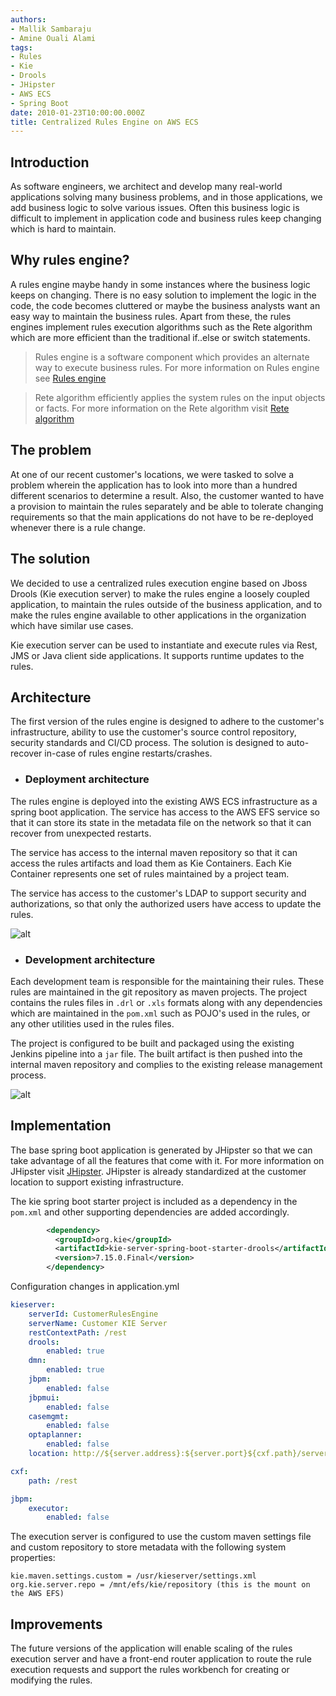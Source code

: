 ```yaml
---
authors:
- Mallik Sambaraju
- Amine Ouali Alami
tags:
- Rules
- Kie
- Drools
- JHipster
- AWS ECS
- Spring Boot
date: 2010-01-23T10:00:00.000Z
title: Centralized Rules Engine on AWS ECS
---
```


## Introduction
As software engineers, we architect and develop many real-world applications solving many business problems, and in those applications, we add business logic to solve various issues. Often this business logic is difficult to implement in application code and business rules keep changing which is hard to maintain.


## Why rules engine?
A rules engine maybe handy in some instances where the business logic keeps on changing. There is no easy solution to implement the logic in the code, the code becomes cluttered or maybe the business analysts want an easy way to maintain the business rules. Apart from these, the rules engines implement rules execution algorithms such as the Rete algorithm which are more efficient than the traditional if..else or switch statements.

>Rules engine is a software component which provides an alternate way to execute business rules. For more information on Rules engine see [Rules engine](https://martinfowler.com/bliki/RulesEngine.html)

>Rete algorithm efficiently applies the system rules on the input objects or facts. For more information on the Rete algorithm visit [Rete algorithm](https://en.wikipedia.org/wiki/Rete_algorithm)

## The problem
At one of our recent customer's locations, we were tasked to solve a problem wherein the application has to look into more than a hundred different scenarios to determine a result. Also, the customer wanted to have a provision to maintain the rules separately and be able to tolerate changing requirements so that the main applications do not have to be re-deployed whenever there is a rule change.


## The solution
We decided to use a centralized rules execution engine based on Jboss Drools (Kie execution server) to make the rules engine a loosely coupled application, to maintain the rules outside of the business application, and to make the rules engine available to other applications in the organization which have similar use cases.

Kie execution server can be used to instantiate and execute rules via Rest, JMS or Java client side applications. It supports runtime updates to the rules.



## Architecture
The first version of the rules engine is designed to adhere to the customer's infrastructure, ability to use the customer's source control repository, security standards and CI/CD process. The solution is designed to auto-recover in-case of rules engine restarts/crashes.

- ### Deployment architecture
The rules engine is deployed into the existing AWS ECS infrastructure as a spring boot application. The service has access to the AWS EFS service so that it can store its state in the metadata file on the network so that it can recover from unexpected restarts.

The service has access to the internal maven repository so that it can access the rules artifacts and load them as Kie Containers. Each Kie Container represents one set of rules maintained by a project team.

The service has access to the customer's LDAP to support security and authorizations, so that only the authorized users have access to update the rules.

![alt](https://raw.githubusercontent.com/msambaraju/blog-usa/master/images/2019/01/Kie_Server.png)

- ### Development architecture
Each development team is responsible for the maintaining their rules. These rules are maintained in the git repository as maven projects. The project contains the rules files in `.drl` or `.xls` formats along with any dependencies which are maintained in the `pom.xml` such as POJO's used in the rules, or any other utilities used in the rules files.

The project is configured to be built and packaged using the existing Jenkins pipeline into a `jar` file. The built artifact is then pushed into the internal maven repository and complies to the existing release management process.

![alt](https://raw.githubusercontent.com/msambaraju/blog-usa/master/images/2019/01/Kie_Container_Process.png)

## Implementation
The base spring boot application is generated by JHipster so that we can take advantage of all the features that come with it. For more information on JHipster visit [JHipster](https://www.jhipster.tech). JHipster is already standardized at the customer location to support existing infrastructure.

The kie spring boot starter project is included as a dependency in the `pom.xml` and other supporting dependencies are added accordingly.

```xml
        <dependency>
	      <groupId>org.kie</groupId>
	      <artifactId>kie-server-spring-boot-starter-drools</artifactId>
	      <version>7.15.0.Final</version>
	    </dependency>
```

Configuration changes in application.yml
```yaml
kieserver:
    serverId: CustomerRulesEngine
    serverName: Customer KIE Server
    restContextPath: /rest
    drools:
        enabled: true
    dmn:
        enabled: true
    jbpm:
        enabled: false
    jbpmui:
        enabled: false
    casemgmt:
        enabled: false
    optaplanner:
        enabled: false
    location: http://${server.address}:${server.port}${cxf.path}/server

cxf:
    path: /rest

jbpm:
    executor:
        enabled: false
```

The execution server is configured to use the custom maven settings file and custom repository to store metadata with the following system properties:

```
kie.maven.settings.custom = /usr/kieserver/settings.xml
org.kie.server.repo = /mnt/efs/kie/repository (this is the mount on the AWS EFS)

```

## Improvements
The future versions of the application will enable scaling of the rules execution server and have a front-end router application to route the rule execution requests and support the rules workbench for creating or modifying the rules.


